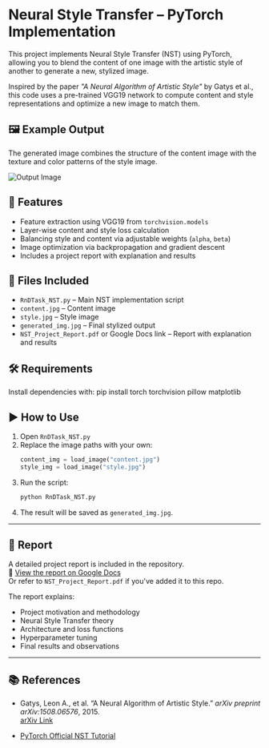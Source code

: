 # Neural Style Transfer – PyTorch Implementation

This project implements Neural Style Transfer (NST) using PyTorch, allowing you to blend the content of one image with the artistic style of another to generate a new, stylized image.

Inspired by the paper _"A Neural Algorithm of Artistic Style"_ by Gatys et al., this code uses a pre-trained VGG19 network to compute content and style representations and optimize a new image to match them.

## 🖼️ Example Output

The generated image combines the structure of the content image with the texture and color patterns of the style image.

![Output Image](generated_img.jpg)

## 🧠 Features

- Feature extraction using VGG19 from `torchvision.models`
- Layer-wise content and style loss calculation
- Balancing style and content via adjustable weights (`alpha`, `beta`)
- Image optimization via backpropagation and gradient descent
- Includes a project report with explanation and results

## 📁 Files Included

- `RnDTask_NST.py` – Main NST implementation script
- `content.jpg` – Content image
- `style.jpg` – Style image
- `generated_img.jpg` – Final stylized output
- `NST_Project_Report.pdf` or Google Docs link – Report with explanation and results

## 🛠️ Requirements

Install dependencies with:
pip install torch torchvision pillow matplotlib

## ▶️ How to Use

1. Open `RnDTask_NST.py`
2. Replace the image paths with your own:
    ```python
    content_img = load_image("content.jpg")
    style_img = load_image("style.jpg")
    ```
3. Run the script:
    ```bash
    python RnDTask_NST.py
    ```
4. The result will be saved as `generated_img.jpg`.

---

## 📝 Report

A detailed project report is included in the repository.  
📎 [View the report on Google Docs](https://docs.google.com/document/d/19knktGb8CzOxJmz6Laj1xA6S1A__GzoIEnU0gV6-GjE/edit?tab=t.0)  
Or refer to `NST_Project_Report.pdf` if you've added it to this repo.

The report explains:
- Project motivation and methodology
- Neural Style Transfer theory
- Architecture and loss functions
- Hyperparameter tuning
- Final results and observations

---

## 📚 References

- Gatys, Leon A., et al. “A Neural Algorithm of Artistic Style.” *arXiv preprint arXiv:1508.06576*, 2015.  
  [arXiv Link](https://arxiv.org/pdf/1508.06576)

- [PyTorch Official NST Tutorial](https://pytorch.org/tutorials/advanced/neural_style_tutorial.html)


```bash
